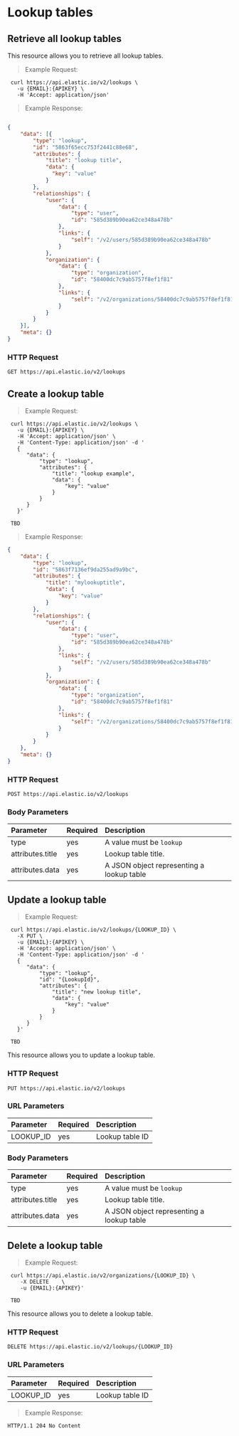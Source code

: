 # Lookup tables

## Retrieve all lookup tables
This resource allows you to retrieve all lookup tables.

> Example Request:

```shell
 curl https://api.elastic.io/v2/lookups \
   -u {EMAIL}:{APIKEY} \
   -H 'Accept: application/json'
```

> Example Response:

```json

{
    "data": [{
        "type": "lookup",
        "id": "5863f65ecc753f2441c88e68",
        "attributes": {
            "title": "lookup title",
            "data": {
              "key": "value"
            }
        },
        "relationships": {
            "user": {
                "data": {
                    "type": "user",
                    "id": "585d389b90ea62ce348a478b"
                },
                "links": {
                    "self": "/v2/users/585d389b90ea62ce348a478b"
                }
            },
            "organization": {
                "data": {
                    "type": "organization",
                    "id": "58400dc7c9ab5757f8ef1f81"
                },
                "links": {
                    "self": "/v2/organizations/58400dc7c9ab5757f8ef1f81"
                }
            }
        }
    }],
    "meta": {}
}
```

### HTTP Request

``GET https://api.elastic.io/v2/lookups``

## Create a lookup table

> Example Request:

```shell
 curl https://api.elastic.io/v2/lookups \
   -u {EMAIL}:{APIKEY} \
   -H 'Accept: application/json' \
   -H 'Content-Type: application/json' -d '
   {
      "data": {
          "type": "lookup",
          "attributes": {
              "title": "lookup example",
              "data": {
                  "key": "value"
              }
          }
      }
   }'
```

```
 TBD
```

> Example Response:

```json
{
    "data": {
        "type": "lookup",
        "id": "5863f7136ef9da255ad9a9bc",
        "attributes": {
            "title": "mylookuptitle",
            "data": {
                "key": "value"
            }
        },
        "relationships": {
            "user": {
                "data": {
                    "type": "user",
                    "id": "585d389b90ea62ce348a478b"
                },
                "links": {
                    "self": "/v2/users/585d389b90ea62ce348a478b"
                }
            },
            "organization": {
                "data": {
                    "type": "organization",
                    "id": "58400dc7c9ab5757f8ef1f81"
                },
                "links": {
                    "self": "/v2/organizations/58400dc7c9ab5757f8ef1f81"
                }
            }
        }
    },
    "meta": {}
}
```

### HTTP Request

``POST https://api.elastic.io/v2/lookups``


### Body Parameters

| Parameter | Required | Description |
| :--- | :--- | :--- |
| type | yes | A value must be ``lookup`` |
| attributes.title | yes | Lookup table title. |
| attributes.data | yes | A JSON object representing a lookup table |


## Update a lookup table



> Example Request:

```shell
 curl https://api.elastic.io/v2/lookups/{LOOKUP_ID} \
   -X PUT \
   -u {EMAIL}:{APIKEY} \
   -H 'Accept: application/json' \
   -H 'Content-Type: application/json' -d '
   {
      "data": {
          "type": "lookup",
          "id": "{LookupId}",
          "attributes": {
              "title": "new lookup title",
              "data": {
                  "key": "value"
              }
          }
      }
   }'
```

```
 TBD
```

This resource allows you to update a lookup table.

### HTTP Request

``PUT https://api.elastic.io/v2/lookups``


### URL Parameters

| Parameter | Required | Description |
| :--- | :--- | :--- |
| LOOKUP_ID | yes | Lookup table ID |

### Body Parameters

| Parameter | Required | Description |
| :--- | :--- | :--- |
| type | yes | A value must be ``lookup`` |
| attributes.title | yes | Lookup table title. |
| attributes.data | yes | A JSON object representing a lookup table |

## Delete a lookup table

> Example Request:

```shell
 curl https://api.elastic.io/v2/organizations/{LOOKUP_ID} \
    -X DELETE    \
    -u {EMAIL}:{APIKEY}'
```

```
 TBD
```

This resource allows you to delete a lookup table.

### HTTP Request

``DELETE https://api.elastic.io/v2/lookups/{LOOKUP_ID}``


### URL Parameters

| Parameter | Required | Description |
| :--- | :--- | :--- |
| LOOKUP_ID | yes | Lookup table ID |

> Example Response:

```shell
HTTP/1.1 204 No Content
```
